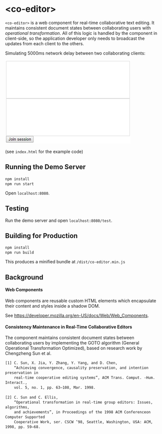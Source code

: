 # \<co-editor\>

`<co-editor>` is a web component for real-time collaborative text editing. It maintains consistent document states between collaborating users with _operational transformation_. All of this logic is handled by the component in client-side, so the application developer only needs to broadcast the updates from each client to the others.

Simulating 5000ms network delay between two collaborating clients:

![co-editor demo gif](demo.gif)

(see `index.html` for the example code)

## Running the Demo Server
```
npm install
npm run start
```

Open `localhost:8080`.

## Testing
Run the demo server and open `localhost:8080/test`.

## Building for Production
```
npm install
npm run build
```

This produces a minified bundle at `/dist/co-editor.min.js`

## Background

#### Web Components

Web components are reusable custom HTML elements which encapsulate their content and styles inside a shadow DOM.

See https://developer.mozilla.org/en-US/docs/Web/Web_Components.

#### Consistency Maintenance in Real-Time Collaborative Editors

The component maintains consistent document states between collaborating users
by implementing the GOTO algorithm (General Operational Transformation Optimized),
based on research work by Chengzheng Sun et al.
```
[1] C. Sun, X. Jia, Y. Zhang, Y. Yang, and D. Chen,
    “Achieving convergence, causality preservation, and intention preservation in
    real-time cooperative editing systems”, ACM Trans. Comput. -Hum. Interact.,
    vol. 5, no. 1, pp. 63–108, Mar. 1998.

[2] C. Sun and C. Ellis,
    “Operational transformation in real-time group editors: Issues, algorithms,
    and achievements”, in Proceedings of the 1998 ACM Conferenceon Computer Supported
    Cooperative Work, ser. CSCW ’98, Seattle, Washington, USA: ACM, 1998, pp. 59–68.
```
